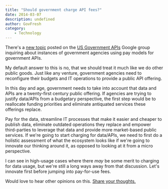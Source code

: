 ```yaml
---
title: "Should government charge API fees?"
date: 2014-03-07
description: undefined
author: GovFresh
category:
    - Technology
---
```


There's a <a href="https://groups.google.com/forum/#!topic/us-government-apis/mQlwYRK5Y_0">new topic</a> posted on the <a href="https://groups.google.com/forum/#!forum/us-government-apis">US Government APIs</a> Google group inquiring about instances of government agencies using pay models for government APIs.

<!--more-->

My default answer to this is no, that we should treat it much like we do other public goods. Just like any venture, government agencies need to reconfigure their budgets and IT operations to provide a public API offering.

In this day and age, government needs to take into account that data and APIs are a twenty-first century public offering. If agencies are trying to justify data/APIs from a budgetary perspective, the first step would be to reallocate funding priorities and eliminate antiquated services these offerings replace.

Pay for the data, streamline IT processes that make it easier and cheaper to publish data, eliminate outdated operations they replace and empower third-parties to leverage that data and provide more market-based public services. If we're going to start charging for data/APIs, we need to first do a holistic assessment of what the ecosystem looks like if we're going to innovate our thinking around it, as opposed to looking at it from a micro perspective.

I can see in high-usage cases where there <em>may</em> be some merit to charging for data usage, but we're still a long ways away from that discussion. Let's innovate first before jumping into pay-for-use fees.

Would love to hear other opinions on this. <a href="https://groups.google.com/forum/#!topic/us-government-apis/mQlwYRK5Y_0">Share your thoughts.</a>
